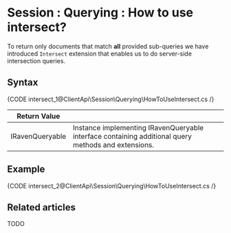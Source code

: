 # Session : Querying : How to use intersect?

To return only documents that match **all** provided sub-queries we have introduced `Intersect` extension that enables us to do server-side intersection queries.

## Syntax

{CODE intersect_1@ClientApi\Session\Querying\HowToUseIntersect.cs /}

| Return Value | |
| ------------- | ----- |
| IRavenQueryable | Instance implementing IRavenQueryable interface containing additional query methods and extensions. |

## Example

{CODE intersect_2@ClientApi\Session\Querying\HowToUseIntersect.cs /}

## Related articles

TODO
